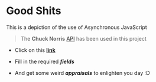 # Good Shits

This is a depiction of the use of Asynchronous JavaScript

> The **Chuck Norris** <a href= "http://www.icndb.com/api/">API</a> has been used in this project

- Click on this <a href= "https://radioactive92177.github.io/Good-Shits/">**link**</a> 

- Fill in the required ***fields***

- And get some weird ***appraisals*** to enlighten you day :D
